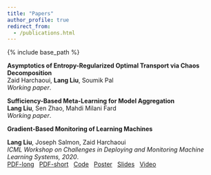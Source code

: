 ```yaml
---
title: "Papers"
author_profile: true
redirect_from:
  - /publications.html
---
```


{% include base_path %}

<!-- Leave two spaces at the end -->

**Asymptotics of Entropy-Regularized Optimal Transport via Chaos Decomposition**  
Zaid Harchaoui, **Lang Liu**, Soumik Pal  
*Working paper*.

**Sufficiency-Based Meta-Learning for Model Aggregation**  
**Lang Liu**, Sen Zhao, Mahdi Milani Fard  
*Working paper*.

**Gradient-Based Monitoring of Learning Machines**  
<!-- <span style="font-size:0.8em;">
The widespread use of machine learning algorithms calls for automatic change detection algorithms to monitor their behavior over time. As a machine learning algorithm learns from a continuous, possibly evolving, stream of data, it is desirable and often critical to supplement it with a companion change detection algorithm to facilitate its monitoring and control. We present a generic score-based change detection method that can detect a change in any number of (hidden) components of a machine learning model trained via empirical risk minimization. This proposed statistical hypothesis test can be readily implemented for such models designed within a differentiable programming framework. We establish the consistency of the hypothesis test and show how to calibrate it based on our theoretical results. We illustrate the versatility of the approach on additive models, time series models, text topic models, and latent variable models on synthetic and real data.
</span> -->
**Lang Liu**, Joseph Salmon, Zaid Harchaoui  
*ICML Workshop on Challenges in Deploying and Monitoring Machine Learning Systems, 2020*.  
[PDF-long](/files/2020_autotest.pdf) &nbsp; 
[PDF-short](/files/ICML2020_autotest.pdf) &nbsp; 
[Code](https://github.com/langliu95/autodetect.pdf) &nbsp; 
[Poster](/files/IFDS2020kickoff_autotest_poster.pdf) &nbsp; 
[Slides](/files/2020_autotest_slides.pdf) &nbsp; 
[Video](https://slideslive.com/38931677/gradientbased-monitoring-of-learning-machines?ref=account-folder-55868-folders) &nbsp;
<!-- ![Monitoring](/images/monitoring.png) -->
